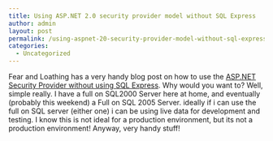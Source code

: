 ```yaml
---
title: Using ASP.NET 2.0 security provider model without SQL Express
author: admin
layout: post
permalink: /using-aspnet-20-security-provider-model-without-sql-express/
categories:
  - Uncategorized
---
```

Fear and Loathing has a very handy blog post on how to use the [ASP.NET Security Provider without using SQL Express][1]. Why would you want to? Well, simple really. I have a full on SQL2000 Server here at home, and eventually (probably this weekend) a Full on SQL 2005 Server. ideally if i can use the full on SQL server (either one) i can be using live data for development and testing. I know this is not ideal for a production environment, but its not a production environment! Anyway, very handy stuff!

 [1]: http://weblogs.asp.net/bsimser/archive/2005/11/20/431029.aspx